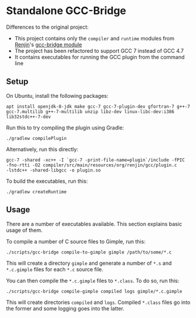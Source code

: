 # Standalone GCC-Bridge

Differences to the original project:
* This project contains only the `compiler` and `runtime` modules from
  [Renjin](https://www.renjin.org/)'s [gcc-bridge
  module](https://github.com/bedatadriven/renjin/tree/master/tools/gcc-bridge)
* The project has been refactored to support GCC 7 instead of GCC 4.7
* It contains executables for running the GCC plugin from the command line

## Setup

On Ubuntu, install the following packages:

    apt install openjdk-8-jdk make gcc-7 gcc-7-plugin-dev gfortran-7 g++-7 gcc-7.multilib g++-7-multilib unzip libz-dev linux-libc-dev:i386 lib32stdc++-7-dev

Run this to try compiling the plugin using Gradle:

    ./gradlew compilePlugin

Alternatively, run this directly:

    gcc-7 -shared -xc++ -I `gcc-7 -print-file-name=plugin`/include -fPIC
    -fno-rtti -O2 compiler/src/main/resources/org/renjin/gcc/plugin.c
    -lstdc++ -shared-libgcc -o plugin.so

To build the executables, run this:

    ./gradlew createRuntime

## Usage

There are a number of executables available. This section explains basic usage
of them.

To compile a number of C source files to Gimple, run this:

    ./scripts/gcc-bridge compile-to-gimple gimple /path/to/some/*.c

This will create a directory `gimple` and generate a number of `*.s` and
`*.c.gimple` files for each `*.c` source file.

You can then compile the `*.c.gimple` files to `*.class`. To do so, run this:

    ./scripts/gcc-bridge compile-gimple compiled logs gimple/*.c.gimple

This will create directories `compiled` and `logs`. Compiled `*.class` files go
into the former and some logging goes into the latter.
